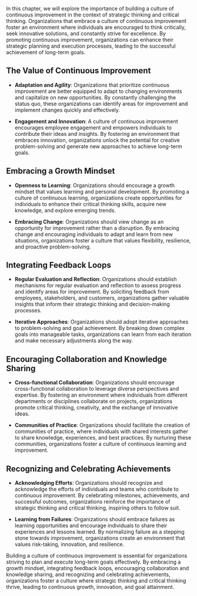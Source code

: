 
In this chapter, we will explore the importance of building a culture of continuous improvement in the context of strategic thinking and critical thinking. Organizations that embrace a culture of continuous improvement foster an environment where individuals are encouraged to think critically, seek innovative solutions, and constantly strive for excellence. By promoting continuous improvement, organizations can enhance their strategic planning and execution processes, leading to the successful achievement of long-term goals.

The Value of Continuous Improvement
-----------------------------------

* **Adaptation and Agility**: Organizations that prioritize continuous improvement are better equipped to adapt to changing environments and capitalize on new opportunities. By constantly challenging the status quo, these organizations can identify areas for improvement and implement changes quickly and effectively.

* **Engagement and Innovation**: A culture of continuous improvement encourages employee engagement and empowers individuals to contribute their ideas and insights. By fostering an environment that embraces innovation, organizations unlock the potential for creative problem-solving and generate new approaches to achieve long-term goals.

Embracing a Growth Mindset
--------------------------

* **Openness to Learning**: Organizations should encourage a growth mindset that values learning and personal development. By promoting a culture of continuous learning, organizations create opportunities for individuals to enhance their critical thinking skills, acquire new knowledge, and explore emerging trends.

* **Embracing Change**: Organizations should view change as an opportunity for improvement rather than a disruption. By embracing change and encouraging individuals to adapt and learn from new situations, organizations foster a culture that values flexibility, resilience, and proactive problem-solving.

Integrating Feedback Loops
--------------------------

* **Regular Evaluation and Reflection**: Organizations should establish mechanisms for regular evaluation and reflection to assess progress and identify areas for improvement. By soliciting feedback from employees, stakeholders, and customers, organizations gather valuable insights that inform their strategic thinking and decision-making processes.

* **Iterative Approaches**: Organizations should adopt iterative approaches to problem-solving and goal achievement. By breaking down complex goals into manageable tasks, organizations can learn from each iteration and make necessary adjustments along the way.

Encouraging Collaboration and Knowledge Sharing
-----------------------------------------------

* **Cross-functional Collaboration**: Organizations should encourage cross-functional collaboration to leverage diverse perspectives and expertise. By fostering an environment where individuals from different departments or disciplines collaborate on projects, organizations promote critical thinking, creativity, and the exchange of innovative ideas.

* **Communities of Practice**: Organizations should facilitate the creation of communities of practice, where individuals with shared interests gather to share knowledge, experiences, and best practices. By nurturing these communities, organizations foster a culture of continuous learning and improvement.

Recognizing and Celebrating Achievements
----------------------------------------

* **Acknowledging Efforts**: Organizations should recognize and acknowledge the efforts of individuals and teams who contribute to continuous improvement. By celebrating milestones, achievements, and successful outcomes, organizations reinforce the importance of strategic thinking and critical thinking, inspiring others to follow suit.

* **Learning from Failures**: Organizations should embrace failures as learning opportunities and encourage individuals to share their experiences and lessons learned. By normalizing failure as a stepping stone towards improvement, organizations create an environment that values risk-taking, innovation, and resilience.

Building a culture of continuous improvement is essential for organizations striving to plan and execute long-term goals effectively. By embracing a growth mindset, integrating feedback loops, encouraging collaboration and knowledge sharing, and recognizing and celebrating achievements, organizations foster a culture where strategic thinking and critical thinking thrive, leading to continuous growth, innovation, and goal attainment.

